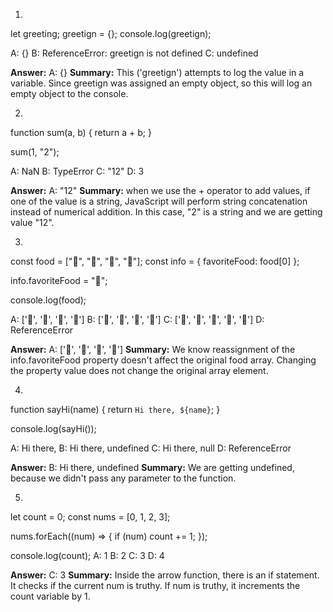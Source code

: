 1. 

let greeting;
greetign = {};
console.log(greetign);

A: {}
B: ReferenceError: greetign is not defined
C: undefined

**Answer:** A: {}
**Summary:** This ('greetign') attempts to log the value in a variable. Since greetign was assigned an empty object, so this will log an empty object to the console.


2. 

function sum(a, b) {
  return a + b;
}

sum(1, "2");

A: NaN
B: TypeError
C: "12"
D: 3

**Answer:** A: "12"
**Summary:** when we use the + operator to add values, if one of the value is a string, JavaScript will perform string concatenation instead of numerical addition.  In this case, "2" is a string and we are getting value "12".



3. 

const food = ["🍕", "🍫", "🥑", "🍔"];
const info = { favoriteFood: food[0] };

info.favoriteFood = "🍝";

console.log(food);

A: ['🍕', '🍫', '🥑', '🍔']
B: ['🍝', '🍫', '🥑', '🍔']
C: ['🍝', '🍕', '🍫', '🥑', '🍔']
D: ReferenceError

**Answer:** A: ['🍕', '🍫', '🥑', '🍔']
**Summary:** We know reassignment of the info.favoriteFood property doesn't affect the original food array. Changing the property value does not change the original array element.




4. 

function sayHi(name) {
  return `Hi there, ${name}`;
}

console.log(sayHi());

A: Hi there,
B: Hi there, undefined
C: Hi there, null
D: ReferenceError

**Answer:** B: Hi there, undefined
**Summary:** We are getting undefined, because we didn't pass any parameter to the function.

5. 

let count = 0;
const nums = [0, 1, 2, 3];

nums.forEach((num) => {
  if (num) count += 1;
});

console.log(count);
A: 1
B: 2
C: 3
D: 4

**Answer:** C: 3
**Summary:** Inside the arrow function, there is an if statement. It checks if the current num is truthy. If num is truthy, it increments the count variable by 1.